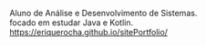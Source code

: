 Aluno de Análise e Desenvolvimento de Sistemas.<br>
focado em estudar Java e Kotlin.<br>
https://eriquerocha.github.io/sitePortfolio/
